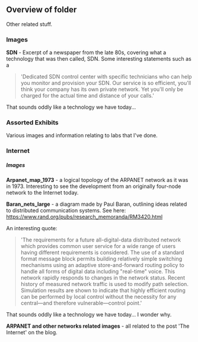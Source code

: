 ## Overview of folder

Other related stuff.



### Images

**SDN** - Excerpt of a newspaper from the late 80s, covering what a technology that was then called, SDN. Some interesting statements such as a 

>'Dedicated SDN control center with specific technicians who can help you monitor and provision your SDN. Our service is so efficient, you'll think your company has its own private network. Yet you'll only be charged for the actual time and distance of your calls.'

That sounds oddly like a technology we have today...

### Assorted Exhibits

Various images and information relating to labs that I've done.

### Internet 

##### Images

**Arpanet_map_1973** - a logical topology of the ARPANET network as it was in 1973. Interesting to see the development from an originally four-node network to the Internet today.


**Baran_nets_large** - a diagram made by Paul Baran, outlining ideas related to distributed communication systems. See here: https://www.rand.org/pubs/research_memoranda/RM3420.html

An interesting quote:

>'The requirements for a future all-digital-data distributed network which provides common user service for a wide range of users having different requirements is considered. The use of a standard format message block permits building relatively simple switching mechanisms using an adaptive store-and-forward routing policy to handle all forms of digital data including "real-time" voice. This network rapidly responds to changes in the network status. Recent history of measured network traffic is used to modify path selection. Simulation results are shown to indicate that highly efficient routing can be performed by local control without the necessity for any central—and therefore vulnerable—control point.'

That sounds oddly like a technology we have today... I wonder why.


**ARPANET and other networks related images** - all related to the post 'The Internet' on the blog.

